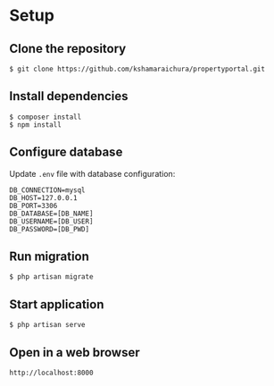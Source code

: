 # Setup

## Clone the repository

```
$ git clone https://github.com/kshamaraichura/propertyportal.git
```

## Install dependencies
```
$ composer install
$ npm install
```

## Configure database
Update `.env` file with database configuration:
```
DB_CONNECTION=mysql
DB_HOST=127.0.0.1
DB_PORT=3306
DB_DATABASE=[DB_NAME]
DB_USERNAME=[DB_USER]
DB_PASSWORD=[DB_PWD]
```

## Run migration
```
$ php artisan migrate
```

## Start application
```
$ php artisan serve
```

## Open in a web browser
```
http://localhost:8000
```